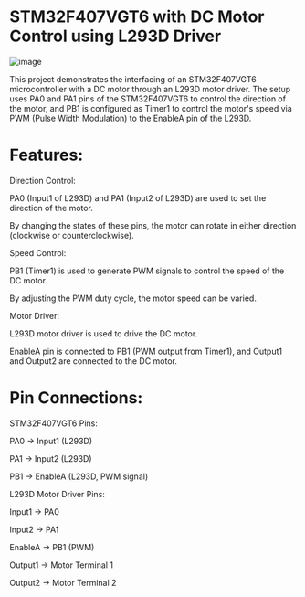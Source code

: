 # STM32F407VGT6 with DC Motor Control using L293D Driver

![image](https://github.com/user-attachments/assets/0e04f8b4-42cb-430d-9f08-b8db22ae64b1)


This project demonstrates the interfacing of an STM32F407VGT6 microcontroller with a DC motor through an L293D motor driver. The setup uses PA0 and PA1 pins of the STM32F407VGT6 to control the direction of the motor, and PB1 is configured as Timer1 to control the motor's speed via PWM (Pulse Width Modulation) to the EnableA pin of the L293D.

# Features:

Direction Control:

PA0 (Input1 of L293D) and PA1 (Input2 of L293D) are used to set the direction of the motor.

By changing the states of these pins, the motor can rotate in either direction (clockwise or counterclockwise).

Speed Control:

PB1 (Timer1) is used to generate PWM signals to control the speed of the DC motor.

By adjusting the PWM duty cycle, the motor speed can be varied.

Motor Driver:

L293D motor driver is used to drive the DC motor.

EnableA pin is connected to PB1 (PWM output from Timer1), and Output1 and Output2 are connected to the DC motor.

# Pin Connections:

STM32F407VGT6 Pins:

PA0 → Input1 (L293D)

PA1 → Input2 (L293D)

PB1 → EnableA (L293D, PWM signal)

L293D Motor Driver Pins:

Input1 → PA0

Input2 → PA1

EnableA → PB1 (PWM)

Output1 → Motor Terminal 1

Output2 → Motor Terminal 2
